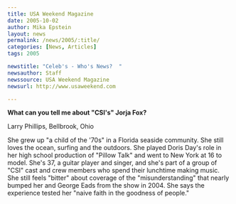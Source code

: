 ```yaml
---
title: USA Weekend Magazine
date: 2005-10-02
author: Mika Epstein
layout: news
permalink: /news/2005/:title/
categories: [News, Articles]
tags: 2005

newstitle: "Celeb's - Who's News?  "
newsauthor: Staff  
newssource: USA Weekend Magazine  
newsurl: http://www.usaweekend.com  

---
```

**What can you tell me about "CSI's" Jorja Fox?**

  
Larry Phillips, Bellbrook, Ohio

She grew up "a child of the '70s" in a Florida seaside community. She still loves the ocean, surfing and the outdoors. She played Doris Day's role in her high school production of "Pillow Talk" and went to New York at 16 to model. She's 37, a guitar player and singer, and she's part of a group of "CSI" cast and crew members who spend their lunchtime making music. She still feels "bitter" about coverage of the "misunderstanding" that nearly bumped her and George Eads from the show in 2004. She says the experience tested her "naive faith in the goodness of people."

